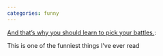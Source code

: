 ```yaml
---
categories: funny
---
```


[And that’s why you should learn to pick your battles.](https://thebloggess.com/2011/06/21/and-thats-why-you-should-learn-to-pick-your-battles/?fbclid=IwAR2zRU7s94Pe2MbYnJjg675ZvTXAQxqYIV7q9ICgORCVuwSDwnQow7vteJk):

This is one of the funniest things I've ever read